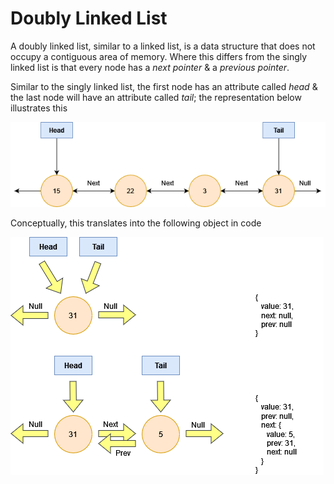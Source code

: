 # Doubly Linked List

A doubly linked list, similar to a linked list, is a data structure that does not occupy a contiguous area of memory.
Where this differs from the singly linked list is that every node has a _next pointer_ & a _previous pointer_.

Similar to the singly linked list, the first node has an attribute called _head_ & the last node will have an attribute called _tail_; the representation below illustrates this

![](doublylinkedlist1.png)

Conceptually, this translates into the following object in code

![](doublylinkedlist2.png)
